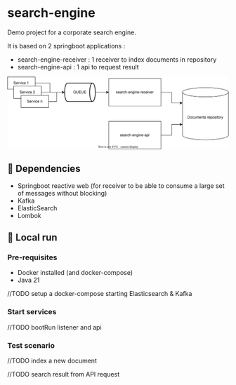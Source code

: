 # search-engine

Demo project for a corporate search engine.

It is based on 2 springboot applications :
- search-engine-receiver : 1 receiver to index documents in repository
- search-engine-api : 1 api to request result

![diagram.svg](resources%2Fdiagram.svg)

## 🧱 Dependencies

- Springboot reactive web (for receiver to be able to consume a large set of messages without blocking) 
- Kafka
- ElasticSearch
- Lombok

## 🚀 Local run

### Pre-requisites

- Docker installed (and docker-compose)
- Java 21

//TODO setup a docker-compose starting Elasticsearch & Kafka

### Start services

//TODO bootRun listener and api

### Test scenario

//TODO index a new document

//TODO search result from API request

